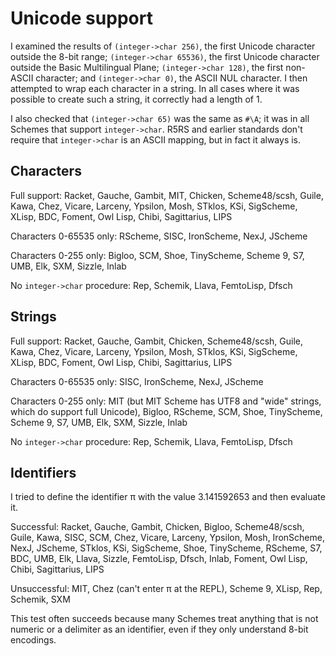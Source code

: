 # Unicode support

I examined the results of `(integer->char 256)`, the first Unicode character outside the 8-bit range; `(integer->char 65536)`, the first Unicode character outside the Basic Multilingual Plane; `(integer->char 128)`, the first non-ASCII character; and `(integer->char 0)`, the ASCII NUL character.  I then attempted to wrap each character in a string.  In all cases where it was possible to create such a string, it correctly had a length of 1.

I also checked that `(integer->char 65)` was the same as `#\A`; it was in all Schemes that support `integer->char`.  R5RS and earlier standards don't require that `integer->char` is an ASCII mapping, but in fact it always is.

## Characters

Full support:  Racket, Gauche, Gambit, MIT, Chicken, Scheme48/scsh, Guile, Kawa, Chez, Vicare, Larceny, Ypsilon, Mosh, STklos, KSi, SigScheme, XLisp, BDC, Foment, Owl Lisp, Chibi, Sagittarius, LIPS

Characters 0-65535 only:  RScheme, SISC, IronScheme, NexJ, JScheme

Characters 0-255 only:  Bigloo, SCM, Shoe, TinyScheme, Scheme 9, S7, UMB, Elk, SXM, Sizzle, Inlab

No `integer->char` procedure: Rep, Schemik, Llava, FemtoLisp, Dfsch

## Strings

Full support:  Racket, Gauche, Gambit, Chicken, Scheme48/scsh, Guile, Kawa, Chez, Vicare, Larceny, Ypsilon, Mosh, STklos, KSi, SigScheme, XLisp, BDC, Foment, Owl Lisp, Chibi, Sagittarius, LIPS

Characters 0-65535 only: SISC, IronScheme, NexJ, JScheme

Characters 0-255 only:  MIT (but MIT Scheme has UTF8 and "wide" strings, which do support full Unicode), Bigloo, RScheme, SCM, Shoe, TinyScheme, Scheme 9, S7, UMB, Elk, SXM, Sizzle, Inlab

No `integer->char` procedure: Rep, Schemik, Llava, FemtoLisp, Dfsch

## Identifiers

I tried to define the identifier π with the value 3.141592653 and then evaluate it.

Successful:  Racket, Gauche, Gambit, Chicken, Bigloo, Scheme48/scsh, Guile, Kawa, SISC, SCM, Chez, Vicare, Larceny, Ypsilon, Mosh, IronScheme, NexJ, JScheme, STklos, KSi, SigScheme, Shoe, TinyScheme, RScheme, S7, BDC, UMB, Elk, Llava, Sizzle, FemtoLisp, Dfsch, Inlab, Foment, Owl Lisp, Chibi, Sagittarius, LIPS

Unsuccessful: MIT, Chez (can't enter π at the REPL), Scheme 9, XLisp, Rep, Schemik, SXM

This test often succeeds because many Schemes treat anything that is not numeric or a delimiter as an identifier, even if they only understand 8-bit encodings.

